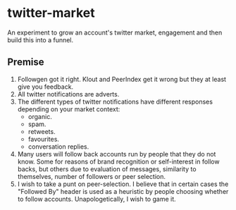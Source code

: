 twitter-market
==============

An experiment to grow an account's twitter market, engagement and then build this into a funnel.

Premise
-------
1. Followgen got it right. Klout and PeerIndex get it wrong but they at least give you feedback.
2. All twitter notifications are adverts.
3. The different types of twitter notifications have different responses depending on your market context:
   - organic.
   - spam.
   - retweets.
   - favourites.
   - conversation replies.
4. Many users will follow back accounts run by people that they do not know. Some for reasons of brand recognition or self-interest in follow backs, but others due to evaluation of messages, similarity to themselves, number of followers or peer selection.
5. I wish to take a punt on peer-selection. I believe that in certain cases the "Followed By" header is used as a heuristic by people choosing whether to follow accounts. Unapologetically, I wish to game it.
